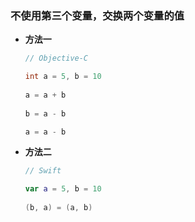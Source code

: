 ### 不使用第三个变量，交换两个变量的值

- **方法一**

  ```objective-c
  // Objective-C
  
  int a = 5, b = 10
          
  a = a + b
          
  b = a - b
  
  a = a - b        
  ```

  

- **方法二**

  ```swift
  // Swift
  
  var a = 5, b = 10
          
  (b, a) = (a, b)
  ```

  

  


